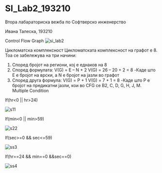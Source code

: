 # SI_Lab2_193210
Втора лабараториска вежба по 
Софтверско инженерство

Ивана Талеска, 193210

Control Flow Graph
![si_lab2](https://user-images.githubusercontent.com/80771458/120222222-e5427c80-c23f-11eb-9b2b-4967d65656a8.png)


Цикломатска комплексност
Цикломатската комплексност на графот е 8. Тоа се забележува на три начини:
1.	Според бројот на региони, кој е еднаков на 8
2.	Според формулата: V(G) = E – N + 2 V(G) = 26 – 20 + 2 = 8 -Каде што Е е бројот на врски, а N е бројот на јазли во графот
3.	Според друга формула: V(G) = P + 1 V(G) = 7 + 1 = 8 -Каде што P е бројот на предикатни јазли, кои во CFG се B2, C, D, G, H, J, M.
Multiple Condition

If(hr<0 || hr>24)

![s11](https://user-images.githubusercontent.com/80771458/120223225-90076a80-c241-11eb-977c-d638622a366a.png)

If(min<0 || min>59)

![s22](https://user-images.githubusercontent.com/80771458/120223305-b200ed00-c241-11eb-8eb1-1ee4ddf874c9.png)

If(sec>=0 && sec<=59)

![ss3](https://user-images.githubusercontent.com/80771458/120223403-d52b9c80-c241-11eb-8078-e0dfcc221a62.png)

If(hr==24 && min==0 &&sec==0)

![ss4](https://user-images.githubusercontent.com/80771458/120223563-0c9a4900-c242-11eb-86af-bef1c2476be7.png)


